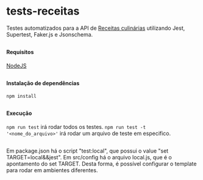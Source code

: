 # tests-receitas

Testes automatizados para a API de [Receitas culinárias](https://github.com/Lucas-sordi/api-receitas) utilizando Jest, Supertest, Faker.js e Jsonschema.
##
##
#### Requisitos
[NodeJS](https://nodejs.org)
##
##
#### Instalação de dependências
`npm install`
##
##
#### Execução
`npm run test` irá rodar todos os testes.
`npm run test -t '<nome_do_arquivo>'` irá rodar um arquivo de teste em especifico.
##
##
Em package.json há o script "test:local", que possui o value "set TARGET=local&&jest".
Em src/config há o arquivo local.js, que é o apontamento do set TARGET.
Desta forma, é possível configurar o template para rodar em ambientes diferentes.